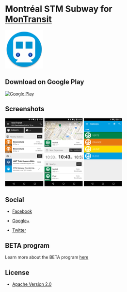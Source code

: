 # Montréal STM Subway for [MonTransit](https://github.com/mtransitapps/mtransit-for-android)

<img width="25%" height="25%" src="https://raw.githubusercontent.com/mtransitapps/ca-montreal-stm-subway-android/master/pub/hi-res-app-icon.png"/>

## Download on Google Play

[![Google Play](https://developer.android.com/images/brand/en_app_rgb_wo_60.png)](https://play.google.com/store/apps/details?id=org.mtransit.android.ca_montreal_stm_subway)

## Screenshots

<img width="25%" height="25%" src="https://raw.githubusercontent.com/mtransitapps/ca-montreal-stm-subway-android/master/pub/screenshot-phone-1.png"/>
<img width="25%" height="25%" src="https://raw.githubusercontent.com/mtransitapps/ca-montreal-stm-subway-android/master/pub/screenshot-phone-2.png"/>
<img width="25%" height="25%" src="https://raw.githubusercontent.com/mtransitapps/ca-montreal-stm-subway-android/master/pub/screenshot-phone-3.png"/>

## Social

* [Facebook](https://www.facebook.com/MonTransit)

* [Google+](http://gplus.to/MonTransit/)

* [Twitter](https://twitter.com/montransit)

## BETA program

Learn more about the BETA program [here](https://github.com/mtransitapps/mtransit-for-android/wiki/BETA)

## License

* [Apache Version 2.0](http://www.apache.org/licenses/LICENSE-2.0.html)
